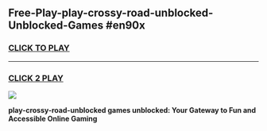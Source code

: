 
## Free-Play-play-crossy-road-unblocked-Unblocked-Games #en90x
<h3>
<a href="https://news.freeplayer.one?title=play-crossy-road-unblocked&ref=8M">CLICK TO PLAY</a></h3>
<hr>

<h3>
<a href="https://news.freeplayer.one?title=play-crossy-road-unblocked&ref=8M">CLICK 2 PLAY</a>
  
</h3>

<a href="https://news.freeplayer.one?title=play-crossy-road-unblocked&ref=8M"><img src="https://clearcache.store/games.png"></a>


**play-crossy-road-unblocked games unblocked: Your Gateway to Fun and Accessible Online Gaming**

